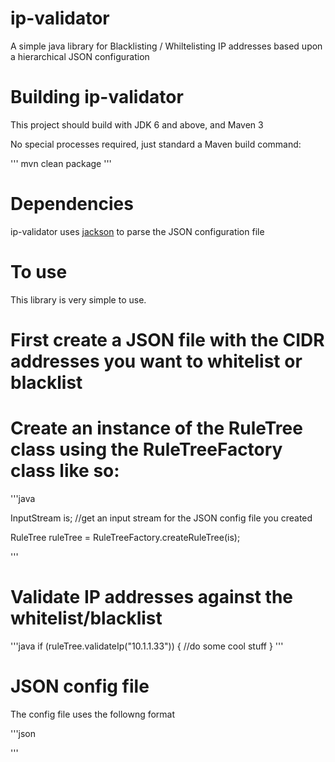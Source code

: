 ip-validator
============

A simple java library for Blacklisting / Whiltelisting IP addresses based upon a hierarchical JSON configuration


Building ip-validator
=====================

This project should build with JDK 6 and above, and Maven 3 

No special processes required, just standard a Maven build command:

'''
mvn clean package
'''

Dependencies
============

ip-validator uses [jackson](http://jackson.codehaus.org/) to parse the JSON configuration file


To use
======

This library is very simple to use.

# First create a JSON file with the CIDR addresses you want to whitelist or blacklist
# Create an instance of the RuleTree class using the RuleTreeFactory class like so:
'''java

InputStream is; //get an input stream for the JSON config file you created 

RuleTree ruleTree = RuleTreeFactory.createRuleTree(is);

''' 

# Validate IP addresses against the whitelist/blacklist
'''java
if (ruleTree.validateIp("10.1.1.33")) {
	//do some cool stuff
}
'''

JSON config file
================

The config file uses the followng format

'''json



'''
